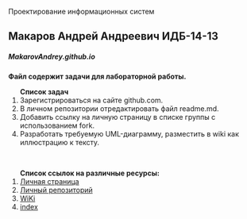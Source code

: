  Проектирование информационных систем
## Макаров Андрей Андреевич ИДБ-14-13
##### MakarovAndrey.github.io
**Файл содержит задачи для лабораторной работы.**<br>
<ol><strong>Список задач</strong><br>   
<li>Зарегистрироваться на сайте github.com.<br>
<li>В личном репозитории отредактировать файл readme.md.<br>
<li>Добавить ссылку на личную страницу в списке группы с использованием fork.<br>
<li>Разработать требуемую UML-диаграмму, разместить в wiki как иллюстрацию к тексту.</ol><br>
<ol><strong>Список ссылок на различные ресурсы:</strong><br>
<li><a href="https://github.com/LilSneezer">Личная страница</a><br>
<li><a href="https://github.com/LilSneezer/MakarovAndrey.github.io">Личный репозиторий</a><br>
<li><a href="https://github.com/LilSneezer/MakarovAndrey.github.io/wiki">WiKi</a><br>
<li><a href="https://github.com/LilSneezer/MakarovAndrey.github.io/index.html">index</a></ol><br>
